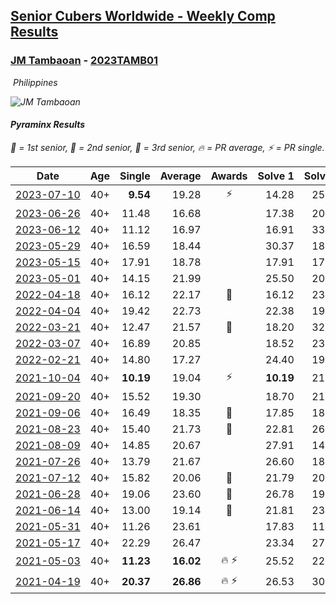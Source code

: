 <style>table {white-space: nowrap;}</style>
<link rel="stylesheet" type="text/css" href="/scw-comp/css/flags.css" />

## [Senior Cubers Worldwide - Weekly Comp Results](/scw-comp/results/)
### [JM Tambaoan](README.md) - [2023TAMB01](https://www.worldcubeassociation.org/persons/2023TAMB01?event=pyram)

<i class="flag flag-PH" />&nbsp;Philippines

![JM Tambaoan](1681359750.png)

#### Pyraminx Results

<span style="white-space: nowrap;">🥇 = 1st senior</span>, <span style="white-space: nowrap;">🥈 = 2nd senior</span>, <span style="white-space: nowrap;">🥉 = 3rd senior</span>, <span style="white-space: nowrap;">🔥 = PR average</span>, <span style="white-space: nowrap;">⚡ = PR single</span>.

| Date | Age | Single | Average | Awards | Solve 1 | Solve 2 | Solve 3 | Solve 4 | Solve 5 | Video |
| :--: | :--: | --: | --: | :--: | --: | --: | --: | --: | --: | :-- |
| [2023-07-10](../../results/2023-07-10/pyram.md) | 40+ | **9.54** | 19.28 | ⚡ | 14.28 | 25.27 | 30.86 | 18.30 | **9.54** | [Desktop](https://www.facebook.com/events/290406996735190/permalink/297283806047509) / [Mobile](https://m.facebook.com/events/290406996735190?view=permalink&id=297283806047509) |
| [2023-06-26](../../results/2023-06-26/pyram.md) | 40+ | 11.48 | 16.68 |  | 17.38 | 20.46 | 11.48 | 12.60 | 20.07 | [Desktop](https://www.facebook.com/events/310574547970581/permalink/318900100471359) / [Mobile](https://m.facebook.com/events/310574547970581?view=permalink&id=318900100471359) |
| [2023-06-12](../../results/2023-06-12/pyram.md) | 40+ | 11.12 | 16.97 |  | 16.91 | 33.56 | 14.32 | 19.68 | 11.12 | [Desktop](https://www.facebook.com/events/252304080823510/permalink/257779676942617) / [Mobile](https://m.facebook.com/events/252304080823510?view=permalink&id=257779676942617) |
| [2023-05-29](../../results/2023-05-29/pyram.md) | 40+ | 16.59 | 18.44 |  | 30.37 | 18.73 | 16.59 | 17.92 | 18.66 | [Desktop](https://www.facebook.com/events/3552780501633678/permalink/3557597531151975) / [Mobile](https://m.facebook.com/events/3552780501633678?view=permalink&id=3557597531151975) |
| [2023-05-15](../../results/2023-05-15/pyram.md) | 40+ | 17.91 | 18.78 |  | 17.91 | 17.98 | 19.31 | 19.06 | 20.68 | [Desktop](https://www.facebook.com/events/128088546941599/permalink/135680242849096) / [Mobile](https://m.facebook.com/events/128088546941599?view=permalink&id=135680242849096) |
| [2023-05-01](../../results/2023-05-01/pyram.md) | 40+ | 14.15 | 21.99 |  | 25.50 | 20.74 | 19.74 | 30.33 | 14.15 | [Desktop](https://www.facebook.com/events/1407988503335303/permalink/1412852846182202) / [Mobile](https://m.facebook.com/events/1407988503335303?view=permalink&id=1412852846182202) |
| [2022-04-18](../../results/2022-04-18/pyram.md) | 40+ | 16.12 | 22.17 | 🥉 | 16.12 | 23.60 | 23.45 | 25.96 | 19.46 | [Desktop](https://www.facebook.com/events/566110581332467/permalink/573215567288635) / [Mobile](https://m.facebook.com/events/566110581332467?view=permalink&id=573215567288635) |
| [2022-04-04](../../results/2022-04-04/pyram.md) | 40+ | 19.42 | 22.73 |  | 22.38 | 19.42 | 31.30 | 23.57 | 22.24 | [Desktop](https://www.facebook.com/events/1171138513621623/permalink/1174212996647508) / [Mobile](https://m.facebook.com/events/1171138513621623?view=permalink&id=1174212996647508) |
| [2022-03-21](../../results/2022-03-21/pyram.md) | 40+ | 12.47 | 21.57 | 🥉 | 18.20 | 32.75 | 22.76 | 23.76 | 12.47 | [Desktop](https://www.facebook.com/events/525463282272711/permalink/532701568215549) / [Mobile](https://m.facebook.com/events/525463282272711?view=permalink&id=532701568215549) |
| [2022-03-07](../../results/2022-03-07/pyram.md) | 40+ | 16.89 | 20.85 |  | 18.52 | 23.44 | 20.60 | 16.89 | 23.66 | [Desktop](https://www.facebook.com/events/492851219083428/permalink/498108431891040) / [Mobile](https://m.facebook.com/events/492851219083428?view=permalink&id=498108431891040) |
| [2022-02-21](../../results/2022-02-21/pyram.md) | 40+ | 14.80 | 17.27 |  | 24.40 | 19.76 | 14.80 | 16.03 | 16.02 | [Desktop](https://www.facebook.com/events/283377510532834/permalink/286451556892096) / [Mobile](https://m.facebook.com/events/283377510532834?view=permalink&id=286451556892096) |
| [2021-10-04](../../results/2021-10-04/pyram.md) | 40+ | **10.19** | 19.04 | ⚡ | **10.19** | 21.76 | 15.04 | 23.24 | 20.32 | [Desktop](https://www.facebook.com/events/1205858816603137/permalink/1214796175709401) / [Mobile](https://m.facebook.com/events/1205858816603137?view=permalink&id=1214796175709401) |
| [2021-09-20](../../results/2021-09-20/pyram.md) | 40+ | 15.52 | 19.30 |  | 18.70 | 21.48 | 15.52 | 17.72 | 23.54 | [Desktop](https://www.facebook.com/events/374286267681717/permalink/383598310083846) / [Mobile](https://m.facebook.com/events/374286267681717?view=permalink&id=383598310083846) |
| [2021-09-06](../../results/2021-09-06/pyram.md) | 40+ | 16.49 | 18.35 | 🥉 | 17.85 | 18.61 | 18.60 | 16.49 | 23.37 | [Desktop](https://www.facebook.com/events/369922348122346/permalink/379189470528967) / [Mobile](https://m.facebook.com/events/369922348122346?view=permalink&id=379189470528967) |
| [2021-08-23](../../results/2021-08-23/pyram.md) | 40+ | 15.40 | 21.73 | 🥉 | 22.81 | 26.76 | 15.40 | 25.69 | 16.68 | [Desktop](https://www.facebook.com/events/540950593849891/permalink/549913482953602) / [Mobile](https://m.facebook.com/events/540950593849891?view=permalink&id=549913482953602) |
| [2021-08-09](../../results/2021-08-09/pyram.md) | 40+ | 14.85 | 20.67 |  | 27.91 | 14.85 | 22.37 | 21.80 | 17.84 | [Desktop](https://www.facebook.com/events/342027504219422/permalink/350830090005830) / [Mobile](https://m.facebook.com/events/342027504219422?view=permalink&id=350830090005830) |
| [2021-07-26](../../results/2021-07-26/pyram.md) | 40+ | 13.79 | 21.67 |  | 26.60 | 18.19 | 26.24 | 20.59 | 13.79 | [Desktop](https://www.facebook.com/events/5895704557137692/permalink/5959929774048503) / [Mobile](https://m.facebook.com/events/5895704557137692?view=permalink&id=5959929774048503) |
| [2021-07-12](../../results/2021-07-12/pyram.md) | 40+ | 15.82 | 20.06 | 🥉 | 21.79 | 20.12 | 21.48 | 15.82 | 18.59 | [Desktop](https://www.facebook.com/events/853178815336395/permalink/861037351217208) / [Mobile](https://m.facebook.com/events/853178815336395?view=permalink&id=861037351217208) |
| [2021-06-28](../../results/2021-06-28/pyram.md) | 40+ | 19.06 | 23.60 | 🥉 | 26.78 | 19.06 | 20.64 | 26.02 | 24.13 | [Desktop](https://www.facebook.com/events/2032757193542617/permalink/2043528875798782) / [Mobile](https://m.facebook.com/events/2032757193542617?view=permalink&id=2043528875798782) |
| [2021-06-14](../../results/2021-06-14/pyram.md) | 40+ | 13.00 | 19.14 | 🥉 | 21.81 | 23.79 | 17.67 | 17.95 | 13.00 | [Desktop](https://www.facebook.com/events/154757253369245/permalink/162970869214550) / [Mobile](https://m.facebook.com/events/154757253369245?view=permalink&id=162970869214550) |
| [2021-05-31](../../results/2021-05-31/pyram.md) | 40+ | 11.26 | 23.61 |  | 17.83 | 11.26 | 27.17 | 33.49 | 25.84 | [Desktop](https://www.facebook.com/events/4232725036784843/permalink/4268560599867953) / [Mobile](https://m.facebook.com/events/4232725036784843?view=permalink&id=4268560599867953) |
| [2021-05-17](../../results/2021-05-17/pyram.md) | 40+ | 22.29 | 26.47 |  | 23.34 | 27.20 | 22.29 | 28.87 | 31.92 | [Desktop](https://www.facebook.com/events/200054195285035/permalink/207024627921325) / [Mobile](https://m.facebook.com/events/200054195285035?view=permalink&id=207024627921325) |
| [2021-05-03](../../results/2021-05-03/pyram.md) | 40+ | **11.23** | **16.02** | 🔥 ⚡ | 25.52 | 22.25 | **11.23** | 12.67 | 13.15 | [Desktop](https://www.facebook.com/events/1091923434665777/permalink/1097153047476149) / [Mobile](https://m.facebook.com/events/1091923434665777?view=permalink&id=1097153047476149) |
| [2021-04-19](../../results/2021-04-19/pyram.md) | 40+ | **20.37** | **26.86** | 🔥 ⚡ | 26.53 | 30.89 | 31.94 | **20.37** | 23.16 | [Desktop](https://www.facebook.com/events/455121419077355/permalink/460120138577483) / [Mobile](https://m.facebook.com/events/455121419077355?view=permalink&id=460120138577483) |


<!-- Global site tag (gtag.js) - Google Analytics -->
<script async src="https://www.googletagmanager.com/gtag/js?id=UA-86348435-3"></script>
<script>window.dataLayer = window.dataLayer || []; function gtag() {dataLayer.push(arguments);} gtag('js', new Date()); gtag('config', 'UA-86348435-3');</script>
